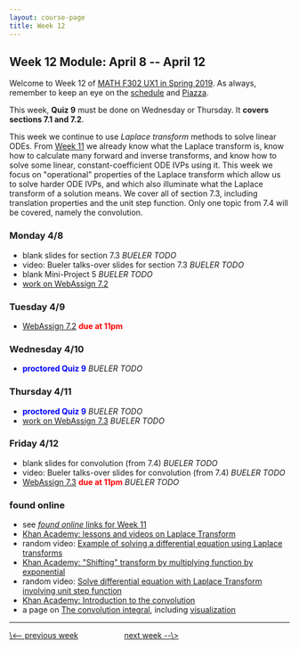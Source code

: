 ```yaml
---
layout: course-page
title: Week 12
---
```


## Week 12 Module: April 8 -- April 12

Welcome to Week 12 of [MATH F302 UX1 in Spring 2019](index.html).  As always, remember to keep an eye on the [schedule](schedule.pdf) and [Piazza](https://piazza.com/uaf/spring2019/math302ux1/home).

This week, **Quiz 9** must be done on Wednesday or Thursday.  It **covers sections 7.1 and 7.2**.

This week we continue to use _Laplace transform_ methods to solve linear ODEs.  From [Week 11](week11) we already know what the Laplace transform is, know how to calculate many forward and inverse transforms, and know how to solve some linear, constant-coefficient ODE IVPs using it.  This week we focus on "operational" properties of the Laplace transform which allow us to solve harder ODE IVPs, and which also illuminate what the Laplace transform of a solution means.  We cover all of section 7.3, including translation properties and the unit step function.  Only one topic from 7.4 will be covered, namely the convolution.

### Monday 4/8
* blank slides for section 7.3 _BUELER TODO_
* video: Bueler talks-over slides for section 7.3 _BUELER TODO_
* blank Mini-Project 5 _BUELER TODO_
* [work on WebAssign 7.2](https://www.webassign.net/)

### Tuesday 4/9
* [WebAssign 7.2](https://www.webassign.net/) <span style="color:red">**due at 11pm**</span>

### Wednesday 4/10
* <span style="color:blue">**proctored Quiz 9**</span> _BUELER TODO_

### Thursday 4/11
* <span style="color:blue">**proctored Quiz 9**</span> _BUELER TODO_
* [work on WebAssign 7.3](https://www.webassign.net/) _BUELER TODO_

### Friday 4/12
* blank slides for convolution (from 7.4) _BUELER TODO_
* video: Bueler talks-over slides for convolution (from 7.4) _BUELER TODO_
* [WebAssign 7.3](https://www.webassign.net/) <span style="color:red">**due at 11pm**</span> _BUELER TODO_

### found online
* see [_found online_ links for Week 11](week11)
* [Khan Academy: lessons and videos on Laplace Transform](https://www.khanacademy.org/math/differential-equations/laplace-transform)
* random video: [Example of solving a differential equation using Laplace transforms](https://www.youtube.com/watch?v=CnB97dUhnuc)
* [Khan Academy: "Shifting" transform by multiplying function by exponential](https://www.khanacademy.org/math/differential-equations/laplace-transform/properties-of-laplace-transform/v/more-laplace-transform-tools)
* random video: [Solve differential equation with Laplace Transform involving unit step function](https://www.youtube.com/watch?v=LyUDZ-GYa8U)
* [Khan Academy: Introduction to the convolution](https://www.khanacademy.org/math/differential-equations/laplace-transform/convolution-integral/v/introduction-to-the-convolution)
* a page on [The convolution integral](https://lpsa.swarthmore.edu/Convolution/Convolution.html#Visualizing_the_Convolution_Integral_), including [visualization](https://lpsa.swarthmore.edu/Convolution/CI.html)

<hr>
<a align="left" href="week11">\<-- previous week</a>  &nbsp; &nbsp; &nbsp; &nbsp; &nbsp; &nbsp; &nbsp; &nbsp; &nbsp; &nbsp; <a align="right" href="week13">next week --\></a>
